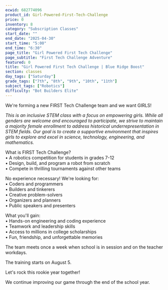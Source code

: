 ```yaml
---
ecwid: 682774096
product_id: Girl-Powered-First-Tech-Challenge
price: 0
inventory: 8
category: "Subscription Classes"
start_date: ""
end_date: "2025-04-30"
start_time: "5:00"
end_time: "6:30"
page_title: "Girl Powered First Tech Challenge"
page_subtitle: "First Tech Challenge Adventure"
featured: 0
title: "Girl Powered First Tech Challenge | Blue Ridge Boost"
section: classes
day_tags: ["Saturday"]
grade_tags: ["7th", "8th", "9th", "10th", "11th"]
subject_tags: ["Robotics"]
difficulty: "Bot Builders Elite"
---
```

<p>We're forming a new FIRST Tech Challenge team and we want GIRLS!<br>
</p>
<p><em>This is an inclusive STEM class with a focus on empowering girls. While all genders are welcome and encouraged to participate, we strive to maintain a majority female enrollment to address historical underrepresentation in STEM fields. Our goal is to create a supportive environment that inspires girls to explore and excel in science, technology, engineering, and mathematics.</em><em></em><br>
</p>
<p>What is FIRST Tech Challenge?<br>• A robotics competition for students in grades 7-12<br>• Design, build, and program a robot from scratch<br>• Compete in thrilling tournaments against other teams
</p>
<p>No experience necessary! We're looking for:<br>• Coders and programmers<br>• Builders and tinkerers<br>• Creative problem-solvers<br>• Organizers and planners<br>• Public speakers and presenters
</p>
<p>What you'll gain:<br>• Hands-on engineering and coding experience<br>• Teamwork and leadership skills<br>• Access to millions in college scholarships<br>• Fun, friendship, and unforgettable memories
</p>
<p>The team meets once a week when school is in session and on the teacher workdays.
</p>
<p>The training starts on August 5.
</p>
<p>Let's rock this rookie year together!<br>
</p>
<p>We continue improving our game through the end of the school year.
</p>
